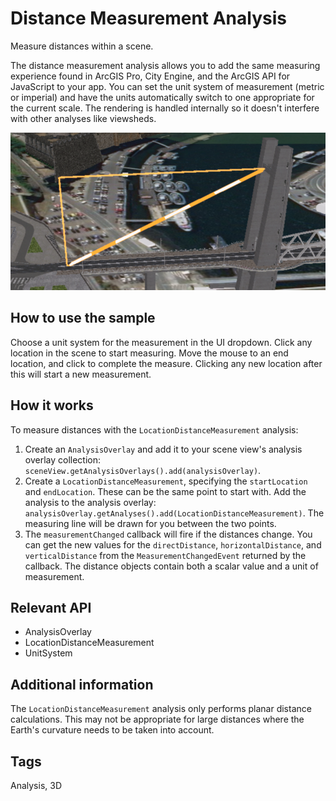 # Distance Measurement Analysis

Measure distances within a scene.

The distance measurement analysis allows you to add the same measuring experience found in ArcGIS Pro, City Engine, and the ArcGIS API for JavaScript to your app. You can set the unit system of measurement (metric or imperial) and have the units automatically switch to one appropriate for the current scale. The rendering is handled internally so it doesn't interfere with other analyses like viewsheds.

![](DistanceMeasurementAnalysis.png)

## How to use the sample

Choose a unit system for the measurement in the UI dropdown. Click any location in the scene to start measuring. Move the mouse to an end location, and click to complete the measure. Clicking any new location after this will start a new measurement.

## How it works

To measure distances with the `LocationDistanceMeasurement` analysis:

1.  Create an `AnalysisOverlay` and add it to your scene view's analysis overlay collection: `sceneView.getAnalysisOverlays().add(analysisOverlay)`.
2.  Create a `LocationDistanceMeasurement`, specifying the `startLocation` and `endLocation`. These can be the same point to start with. Add the analysis to the analysis overlay: `analysisOverlay.getAnalyses().add(LocationDistanceMeasurement)`. The measuring line will be drawn for you between the two points.
3.  The `measurementChanged` callback will fire if the distances change. You can get the new values for the `directDistance`, `horizontalDistance`, and `verticalDistance` from the `MeasurementChangedEvent` returned by the callback. The distance objects contain both a scalar value and a unit of measurement.

## Relevant API

*   AnalysisOverlay
*   LocationDistanceMeasurement
*   UnitSystem

## Additional information

The `LocationDistanceMeasurement` analysis only performs planar distance calculations. This may not be appropriate for large distances where the Earth's curvature needs to be taken into account.

## Tags

Analysis, 3D